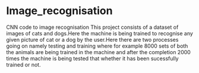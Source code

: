 # Image_recognisation
CNN code to image recognisation
This project consists of a dataset of images of cats and dogs.Here the machine is being trained to recognise 
any given picture of cat or a dog by the user.Here there are two processes going on namely testing and training where for 
example 8000 sets of both the animals are being trained in the machine and after the completion 2000 times the machine 
is being tested that whether it has been sucessfully trained or not.
